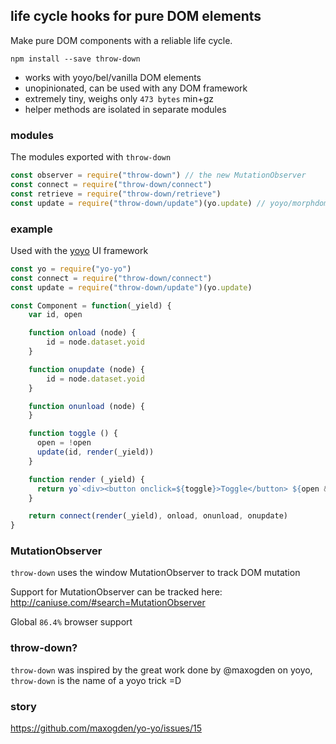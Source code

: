 ## life cycle hooks for pure DOM elements

Make pure DOM components with a reliable life cycle.

```
npm install --save throw-down
```

- works with yoyo/bel/vanilla DOM elements
- unopinionated, can be used with any DOM framework
- extremely tiny, weighs only `473 bytes` min+gz
- helper methods are isolated in separate modules

### modules

The modules exported with `throw-down`

```js
const observer = require("throw-down") // the new MutationObserver
const connect = require("throw-down/connect")
const retrieve = require("throw-down/retrieve")
const update = require("throw-down/update")(yo.update) // yoyo/morphdom helper
```

### example

Used with the <a href="https://github.com/maxogden/yo-yo/">yoyo</a> UI framework

```js
const yo = require("yo-yo")
const connect = require("throw-down/connect")
const update = require("throw-down/update")(yo.update)

const Component = function(_yield) {
    var id, open

    function onload (node) {
        id = node.dataset.yoid
    }

    function onupdate (node) {
        id = node.dataset.yoid
    }

    function onunload (node) {
    }

    function toggle () {
      open = !open
      update(id, render(_yield))
    }

    function render (_yield) {
      return yo`<div><button onclick=${toggle}>Toggle</button> ${open && "Open!" || "Closed!"} ${_yield}</div>`
    }

    return connect(render(_yield), onload, onunload, onupdate)
}
```

### MutationObserver

`throw-down` uses the window MutationObserver to track DOM mutation

Support for MutationObserver can be tracked here:
http://caniuse.com/#search=MutationObserver

Global `86.4%` browser support

### throw-down?

`throw-down` was inspired by the great work done by @maxogden on yoyo, `throw-down`
is the name of a yoyo trick =D

### story

https://github.com/maxogden/yo-yo/issues/15
